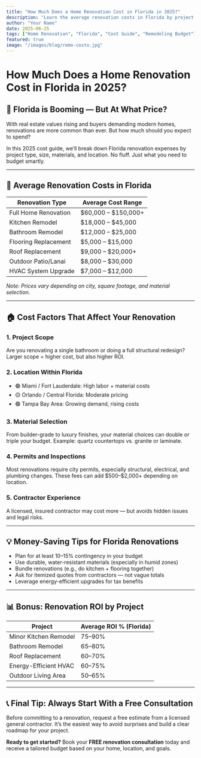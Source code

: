 ```yaml
---
title: "How Much Does a Home Renovation Cost in Florida in 2025?"
description: "Learn the average renovation costs in Florida by project type, region, and materials. Get a realistic budget before you start."
author: "Your Name"
date: 2025-06-25
tags: ["Home Renovation", "Florida", "Cost Guide", "Remodeling Budget"]
featured: true
image: "/images/blog/remo-costo.jpg"
---
```


<h1>How Much Does a Home Renovation Cost in Florida in 2025?</h1>

<h2>📍 Florida is Booming — But At What Price?</h2>
<p>With real estate values rising and buyers demanding modern homes, renovations are more common than ever. But how much should you expect to spend?</p>

<p>In this 2025 cost guide, we’ll break down Florida renovation expenses by project type, size, materials, and location. No fluff. Just what you need to budget smartly.</p>

---

<h2>💸 Average Renovation Costs in Florida</h2>

| Renovation Type        | Average Cost Range         |
|------------------------|----------------------------|
| Full Home Renovation   | $60,000 – $150,000+        |
| Kitchen Remodel        | $18,000 – $45,000          |
| Bathroom Remodel       | $12,000 – $25,000          |
| Flooring Replacement   | $5,000 – $15,000           |
| Roof Replacement       | $9,000 – $20,000+          |
| Outdoor Patio/Lanai    | $8,000 – $30,000           |
| HVAC System Upgrade    | $7,000 – $12,000           |

*Note: Prices vary depending on city, square footage, and material selection.*

---

<h2>🏠 Cost Factors That Affect Your Renovation</h2>

<h3>1. Project Scope</h3>
<p>Are you renovating a single bathroom or doing a full structural redesign? Larger scope = higher cost, but also higher ROI.</p>

<h3>2. Location Within Florida</h3>
<ul>
<li>🟢 Miami / Fort Lauderdale: High labor + material costs</li>
<li>🟡 Orlando / Central Florida: Moderate pricing</li>
<li>🟢 Tampa Bay Area: Growing demand, rising costs</li>
</ul>

<h3>3. Material Selection</h3>
<p>From builder-grade to luxury finishes, your material choices can double or triple your budget. Example: quartz countertops vs. granite or laminate.</p>

<h3>4. Permits and Inspections</h3>
<p>Most renovations require city permits, especially structural, electrical, and plumbing changes. These fees can add $500–$2,000+ depending on location.</p>

<h3>5. Contractor Experience</h3>
<p>A licensed, insured contractor may cost more — but avoids hidden issues and legal risks.</p>

---

<h2>💡 Money-Saving Tips for Florida Renovations</h2>

- Plan for at least 10–15% contingency in your budget
- Use durable, water-resistant materials (especially in humid zones)
- Bundle renovations (e.g., do kitchen + flooring together)
- Ask for itemized quotes from contractors — not vague totals
- Leverage energy-efficient upgrades for tax benefits

---

<h2>📊 Bonus: Renovation ROI by Project</h2>

| Project                 | Average ROI % (Florida) |
|------------------------|--------------------------|
| Minor Kitchen Remodel  | 75–90%                   |
| Bathroom Remodel       | 65–80%                   |
| Roof Replacement       | 60–70%                   |
| Energy-Efficient HVAC  | 60–75%                   |
| Outdoor Living Area    | 50–65%                   |

---

<h2>📞 Final Tip: Always Start With a Free Consultation</h2>
<p>Before committing to a renovation, request a free estimate from a licensed general contractor. It’s the easiest way to avoid surprises and build a clear roadmap for your project.</p>

<p><strong>Ready to get started?</strong> Book your <strong>FREE renovation consultation</strong> today and receive a tailored budget based on your home, location, and goals.</p>


